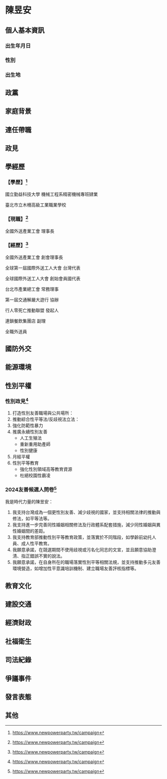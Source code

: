 # 陳昱安

## 個人基本資訊

### 出生年月日

### 性別

### 出生地

## 政黨

## 家庭背景

## 連任帶職

## 政見

## 學經歷

### 【學歷】[^1]
國立勤益科技大學 機械工程系精密機械專班肄業

臺北市立木柵高級工業職業學校

### 【現職】[^1]

全國外送產業工會 理事長

### 【經歷】[^1]

全國外送產業工會 創會理事長

全球第一屆國際外送工人大會 台灣代表

全球國際外送工人大會  創始會員國代表

台北市產業總工會 常務理事

第一屆交通解嚴大遊行 協辦

行人零死亡推動聯盟 發起人

連鎖餐飲集團店 副理

全職外送員

[^1]: https://www.newpowerparty.tw/campaign

## 國防外交

## 能源環境

## 性別平權

### 性別政見[^1]

1. 打造性別友善職場與公共場所：
1. 推動綜合性平等法/反歧視法立法：
1. 強化防範性暴力
1. 推廣永續性別友善
    - 人工生殖法
    - 重新重用助產師
    - 性別健康
1. 月經平權
1. 性別平等教育
    - 強化性別領域高等教育資源
    - 杜絕校園性霸凌

### 2024友善候選人問卷[^1]

我是時代力量的陳昱安：

1. 我支持台灣成為一個更性別友善、減少歧視的國家，並支持相關法律的推動與修法，如平等法等。
1. 我支持進一步完善同性婚姻相關修法及行政體系配套措施，減少同性婚姻與異性婚姻間的差距。
1. 我支持教育部推動性別平等教育政策，並落實於不同階段，如學齡前幼托人員、成人性平教育。
1. 我願意承諾，在競選期間不使用歧視或污名化同志的文宣，並且願意協助澄清、指正錯誤不實的說法。
1. 我願意承諾，在自身所在的職場落實性別平等相關法規，並支持推動多元友善環境營造，如增加性平意識培訓機制、建立職場友善評核指標等。

[^1]: https://pridewatch.tw/candidate/yuannpp

## 教育文化

## 建設交通

## 經濟財政

## 社福衛生

## 司法紀錄

## 爭議事件

## 發言表態

## 其他
